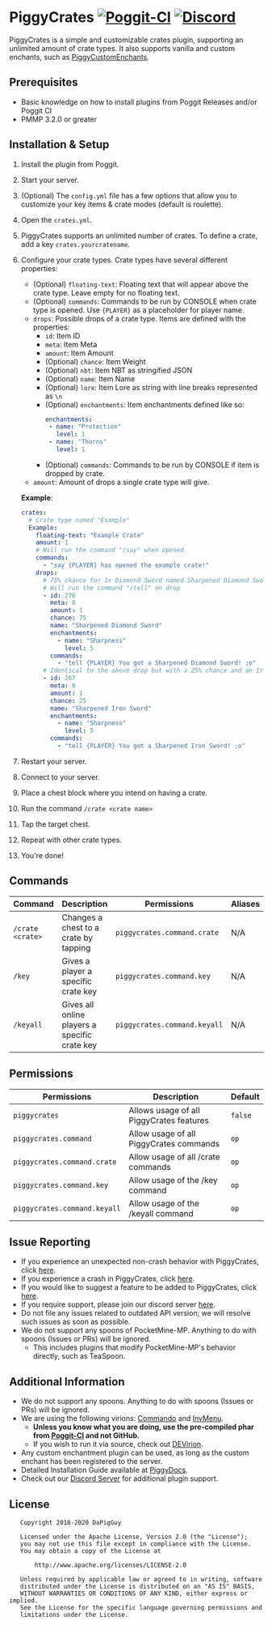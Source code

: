 # PiggyCrates [![Poggit-CI](https://poggit.pmmp.io/shield.dl/PiggyCrates)](https://poggit.pmmp.io/p/PiggyCrates) [![Discord](https://img.shields.io/discord/330850307607363585?logo=discord)](https://discord.gg/qmnDsSD)

PiggyCrates is a simple and customizable crates plugin, supporting an unlimited amount of crate types. It also supports vanilla and custom enchants, such as [PiggyCustomEnchants](https://github.com/DaPigGuy/PiggyCustomEnchants/). 

## Prerequisites
* Basic knowledge on how to install plugins from Poggit Releases and/or Poggit CI
* PMMP 3.2.0 or greater

## Installation & Setup
1. Install the plugin from Poggit.
2. Start your server.
3. (Optional) The `config.yml` file has a few options that allow you to customize your key items & crate modes (default is roulette). 
4. Open the `crates.yml`.
5. PiggyCrates supports an unlimited number of crates. To define a crate, add a key `crates.yourcratename`.
6. Configure your crate types. Crate types have several different properties:
   * (Optional) `floating-text`: Floating text that will appear above the crate type. Leave empty for no floating text.
   * (Optional) `commands`: Commands to be run by CONSOLE when crate type is opened. Use `{PLAYER}` as a placeholder for player name.
   * `drops`: Possible drops of a crate type. Items are defined with the properties:
     * `id`: Item ID
     * `meta`: Item Meta
     * `amount`: Item Amount
     * (Optional) `chance`: Item Weight
     * (Optional) `nbt`: Item NBT as stringified JSON
     * (Optional) `name`: Item Name
     * (Optional) `lore`: Item Lore as string with line breaks represented as `\n`
     * (Optional) `enchantments`: Item enchantments defined like so:
       ```yaml
       enchantments:
        - name: "Protection"
          level: 1
        - name: "Thorns"
          level: 1
       ```
     * (Optional) `commands`: Commands to be run by CONSOLE if item is dropped by crate.
   * `amount`: Amount of drops a single crate type will give.
   
   **Example**:
   ```yaml
   crates:
     # Crate type named "Example"
     Example:
       floating-text: "Example Crate"
       amount: 1
       # Will run the command "/say" when opened
       commands:
         - "say {PLAYER} has opened the example crate!"
       drops:
         # 75% chance for 1x Diamond Sword named Sharpened Diamond Sword w/ Sharpness 5 enchantment
         # Will run the command "/tell" on drop
         - id: 276
           meta: 0
           amount: 1
           chance: 75
           name: "Sharpened Diamond Sword"
           enchantments:
             - name: "Sharpness"
               level: 5
           commands:
             - "tell {PLAYER} You got a Sharpened Diamond Sword! ;o"
         # Identical to the above drop but with a 25% chance and an Iron Sword
         - id: 267
           meta: 0
           amount: 1
           chance: 25
           name: "Sharpened Iron Sword"
           enchantments:
             - name: "Sharpness"
               level: 5
           commands:
             - "tell {PLAYER} You got a Sharpened Iron Sword! ;o"
    ```
7. Restart your server.
8. Connect to your server.
9. Place a chest block where you intend on having a crate.
9. Run the command `/crate <crate name>`
10. Tap the target chest.
11. Repeat with other crate types.
12. You're done!

## Commands
| Command | Description | Permissions | Aliases
| --- | --- | --- | --- |
| `/crate <crate>` | Changes a chest to a crate by tapping | `piggycrates.command.crate` | N/A |
| `/key` | Gives a player a specific crate key | `piggycrates.command.key` | N/A |
| `/keyall` | Gives all online players a specific crate key | `piggycrates.command.keyall` | N/A |

## Permissions
| Permissions | Description | Default |
| --- | --- | --- |
| `piggycrates` | Allows usage of all PiggyCrates features | `false` |
| `piggycrates.command` | Allow usage of all PiggyCrates commands | `op` |
| `piggycrates.command.crate` | Allow usage of all /crate commands | `op` |
| `piggycrates.command.key` | Allow usage of the /key command | `op` |
| `piggycrates.command.keyall` | Allow usage of the /keyall command | `op` |

## Issue Reporting
* If you experience an unexpected non-crash behavior with PiggyCrates, click [here](https://github.com/DaPigGuy/PiggyCrates/issues/new?assignees=DaPigGuy&labels=bug&template=bug_report.md&title=).
* If you experience a crash in PiggyCrates, click [here](https://github.com/DaPigGuy/PiggyCrates/issues/new?assignees=DaPigGuy&labels=bug&template=crash.md&title=).
* If you would like to suggest a feature to be added to PiggyCrates, click [here](https://github.com/DaPigGuy/PiggyCrates/issues/new?assignees=DaPigGuy&labels=suggestion&template=suggestion.md&title=).
* If you require support, please join our discord server [here](https://discord.gg/qmnDsSD).
* Do not file any issues related to outdated API version; we will resolve such issues as soon as possible.
* We do not support any spoons of PocketMine-MP. Anything to do with spoons (Issues or PRs) will be ignored.
  * This includes plugins that modify PocketMine-MP's behavior directly, such as TeaSpoon.

## Additional Information
* We do not support any spoons. Anything to do with spoons (Issues or PRs) will be ignored.
* We are using the following virions: [Commando](https://github.com/CortexPE/Commando) and [InvMenu](https://github.com/Muqsit/InvMenu).
    * **Unless you know what you are doing, use the pre-compiled phar from [Poggit-CI](https://poggit.pmmp.io/ci/DaPigGuy/PiggyCrates/~) and not GitHub.**
    * If you wish to run it via source, check out [DEVirion](https://github.com/poggit/devirion).
* Any custom enchantment plugin can be used, as long as the custom enchant has been registered to the server.
* Detailed Installation Guide available at [PiggyDocs](https://piggydocs.aericio.net/PiggyCrates.html).
* Check out our [Discord Server](https://discord.gg/qmnDsSD) for additional plugin support.

## License
```
   Copyright 2018-2020 DaPigGuy

   Licensed under the Apache License, Version 2.0 (the "License");
   you may not use this file except in compliance with the License.
   You may obtain a copy of the License at

       http://www.apache.org/licenses/LICENSE-2.0

   Unless required by applicable law or agreed to in writing, software
   distributed under the License is distributed on an "AS IS" BASIS,
   WITHOUT WARRANTIES OR CONDITIONS OF ANY KIND, either express or implied.
   See the License for the specific language governing permissions and
   limitations under the License.

```